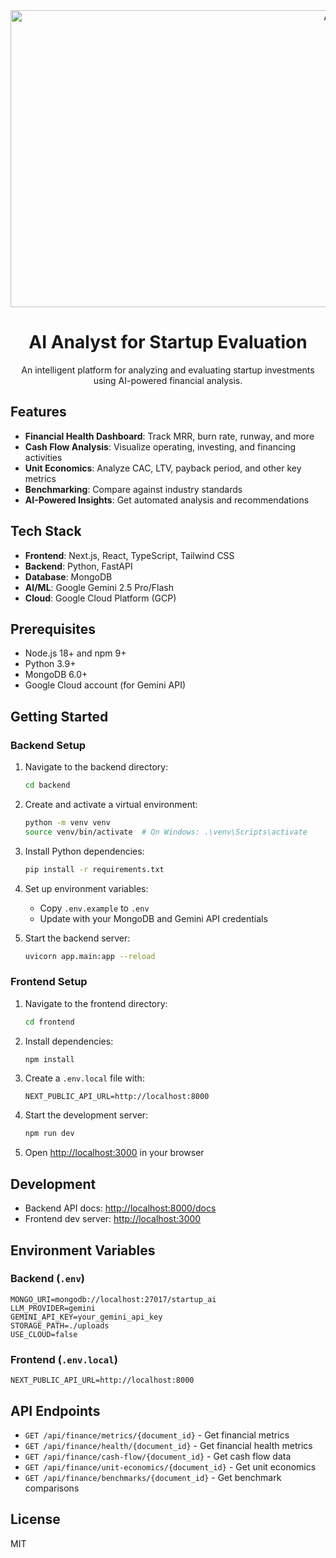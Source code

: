 <div align="center">
<img width="1200" height="475" alt="AI Analyst for Startup Evaluation" src="https://github.com/user-attachments/assets/0aa67016-6eaf-458a-adb2-6e31a0763ed6" />
<h1>AI Analyst for Startup Evaluation</h1>
<p>An intelligent platform for analyzing and evaluating startup investments using AI-powered financial analysis.</p>
</div>

## Features

- **Financial Health Dashboard**: Track MRR, burn rate, runway, and more
- **Cash Flow Analysis**: Visualize operating, investing, and financing activities
- **Unit Economics**: Analyze CAC, LTV, payback period, and other key metrics
- **Benchmarking**: Compare against industry standards
- **AI-Powered Insights**: Get automated analysis and recommendations

## Tech Stack

- **Frontend**: Next.js, React, TypeScript, Tailwind CSS
- **Backend**: Python, FastAPI
- **Database**: MongoDB
- **AI/ML**: Google Gemini 2.5 Pro/Flash
- **Cloud**: Google Cloud Platform (GCP)

## Prerequisites

- Node.js 18+ and npm 9+
- Python 3.9+
- MongoDB 6.0+
- Google Cloud account (for Gemini API)

## Getting Started

### Backend Setup

1. Navigate to the backend directory:
   ```bash
   cd backend
   ```

2. Create and activate a virtual environment:
   ```bash
   python -m venv venv
   source venv/bin/activate  # On Windows: .\venv\Scripts\activate
   ```

3. Install Python dependencies:
   ```bash
   pip install -r requirements.txt
   ```

4. Set up environment variables:
   - Copy `.env.example` to `.env`
   - Update with your MongoDB and Gemini API credentials

5. Start the backend server:
   ```bash
   uvicorn app.main:app --reload
   ```

### Frontend Setup

1. Navigate to the frontend directory:
   ```bash
   cd frontend
   ```

2. Install dependencies:
   ```bash
   npm install
   ```

3. Create a `.env.local` file with:
   ```
   NEXT_PUBLIC_API_URL=http://localhost:8000
   ```

4. Start the development server:
   ```bash
   npm run dev
   ```

5. Open [http://localhost:3000](http://localhost:3000) in your browser

## Development

- Backend API docs: [http://localhost:8000/docs](http://localhost:8000/docs)
- Frontend dev server: [http://localhost:3000](http://localhost:3000)

## Environment Variables

### Backend (`.env`)

```
MONGO_URI=mongodb://localhost:27017/startup_ai
LLM_PROVIDER=gemini
GEMINI_API_KEY=your_gemini_api_key
STORAGE_PATH=./uploads
USE_CLOUD=false
```

### Frontend (`.env.local`)

```
NEXT_PUBLIC_API_URL=http://localhost:8000
```

## API Endpoints

- `GET /api/finance/metrics/{document_id}` - Get financial metrics
- `GET /api/finance/health/{document_id}` - Get financial health metrics
- `GET /api/finance/cash-flow/{document_id}` - Get cash flow data
- `GET /api/finance/unit-economics/{document_id}` - Get unit economics
- `GET /api/finance/benchmarks/{document_id}` - Get benchmark comparisons

## License

MIT
